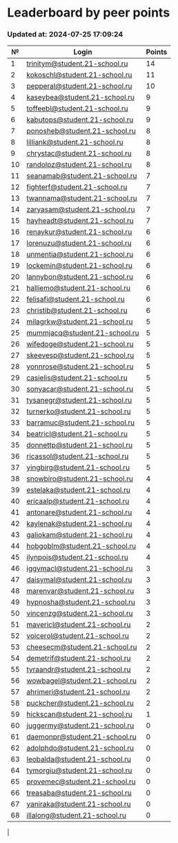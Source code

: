 # Leaderboard by peer points

### Updated at: 2024-07-25 17:09:24

| № | Login | Points |
|---|-------|--------|
|1|trinitym@student.21-school.ru|14|
|2|kokoschl@student.21-school.ru|11|
|3|pepperal@student.21-school.ru|10|
|4|kaseybea@student.21-school.ru|9|
|5|toffeebl@student.21-school.ru|9|
|6|kabutops@student.21-school.ru|9|
|7|ponosheb@student.21-school.ru|8|
|8|lilliank@student.21-school.ru|8|
|9|chrystac@student.21-school.ru|8|
|10|randolpz@student.21-school.ru|8|
|11|seanamab@student.21-school.ru|7|
|12|fighterf@student.21-school.ru|7|
|13|twannama@student.21-school.ru|7|
|14|zaryasam@student.21-school.ru|7|
|15|hayheadt@student.21-school.ru|7|
|16|renaykur@student.21-school.ru|6|
|17|lorenuzu@student.21-school.ru|6|
|18|unmentia@student.21-school.ru|6|
|19|lockemin@student.21-school.ru|6|
|20|lannybon@student.21-school.ru|6|
|21|halliemo@student.21-school.ru|6|
|22|felisafi@student.21-school.ru|6|
|23|christib@student.21-school.ru|6|
|24|milagrkw@student.21-school.ru|5|
|25|mummjacq@student.21-school.ru|5|
|26|wifedoge@student.21-school.ru|5|
|27|skeevesp@student.21-school.ru|5|
|28|yonnrose@student.21-school.ru|5|
|29|casielis@student.21-school.ru|5|
|30|sonyacar@student.21-school.ru|5|
|31|tysanegr@student.21-school.ru|5|
|32|turnerko@student.21-school.ru|5|
|33|barramuc@student.21-school.ru|5|
|34|beatricl@student.21-school.ru|5|
|35|donnettp@student.21-school.ru|5|
|36|ricassol@student.21-school.ru|5|
|37|yingbirg@student.21-school.ru|5|
|38|snowbiro@student.21-school.ru|4|
|39|estelaka@student.21-school.ru|4|
|40|ericaalp@student.21-school.ru|4|
|41|antonare@student.21-school.ru|4|
|42|kaylenak@student.21-school.ru|4|
|43|galiokam@student.21-school.ru|4|
|44|hobgoblm@student.21-school.ru|4|
|45|ilynpois@student.21-school.ru|4|
|46|iggymacl@student.21-school.ru|3|
|47|daisymal@student.21-school.ru|3|
|48|marenvar@student.21-school.ru|3|
|49|hypnosha@student.21-school.ru|3|
|50|vincenzg@student.21-school.ru|3|
|51|mavericl@student.21-school.ru|2|
|52|voicerol@student.21-school.ru|2|
|53|cheesecm@student.21-school.ru|2|
|54|demetrif@student.21-school.ru|2|
|55|tyraandr@student.21-school.ru|2|
|56|wowbagel@student.21-school.ru|2|
|57|ahrimeri@student.21-school.ru|2|
|58|puckcher@student.21-school.ru|2|
|59|hickscan@student.21-school.ru|1|
|60|juggermy@student.21-school.ru|0|
|61|daemonpr@student.21-school.ru|0|
|62|adolphdo@student.21-school.ru|0|
|63|leobalda@student.21-school.ru|0|
|64|tymorgiu@student.21-school.ru|0|
|65|provemec@student.21-school.ru|0|
|66|treasaba@student.21-school.ru|0|
|67|yaniraka@student.21-school.ru|0|
|68|illalong@student.21-school.ru|0|
|

